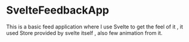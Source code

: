 # SvelteFeedbackApp
This is a basic feed application where I use Svelte to get the feel of it , it used Store provided by svelte itself , also few animation from it. 
